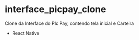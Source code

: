 # interface_picpay_clone

Clone da Interface do PIc Pay, contendo tela inicial e Carteira

* React Native
